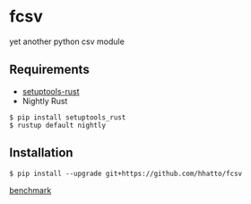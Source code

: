 # fcsv
yet another python csv module


## Requirements

* [setuptools-rust](https://github.com/PyO3/setuptools-rust)
* Nightly Rust

```
$ pip install setuptools_rust
$ rustup default nightly
```


## Installation

```
$ pip install --upgrade git+https://github.com/hhatto/fcsv
```


[benchmark](https://gist.github.com/hhatto/a101f904e516c0ea8519cc5a50fcf586)
